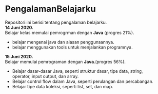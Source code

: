 # PengalamanBelajarku
Repositori ini berisi tentang pengalaman belajarku.<br>
**14 Juni 2020.**  
Belajar kelas memulai pemrogrman dengan **Java** (progres 21%).
* belajar mengenai java dan alasan penggunaannya.
* belajar menggunakan tools untuk menjalankan programnya.

**15 Juni 2020.**    
Belajar memulai pemrograman dengan **Java**.(progres  56%).
* Belajar dasar-dasar Java, seperti struktur dasar, tipe data, string, operator, input output, dan array.
* Belajar control flow dalam Java, seperti perulangan dan percabangan.
* Belajar tipe data koleksi, seperti list, set, dan map.
